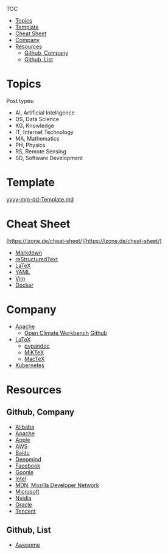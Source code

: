 TOC

- [Topics](#topics)
- [Template](#template)
- [Cheat Sheet](#cheat-sheet)
- [Company](#company)
- [Resources](#resources)
  - [Github, Company](#github-company)
  - [Github, List](#github-list)


# Topics

Post types:

- AI, Artificial Intelligence
- DS, Data Science
- KG, Knowledge
- IT, Internet Technology
- MA, Mathematics
- PH, Physics
- RS, Remote Sensing
- SD, Software Development

# Template

[yyyy-mm-dd-Template.md](/__backup//yyyy-mm-dd-Template.md)

# Cheat Sheet

[https://lzone.de/cheat-sheet/](https://lzone.de/cheat-sheet/)

- [Markdown](https://github.com/adam-p/markdown-here/wiki/Markdown-Cheatsheet)
- [reStructuredText](https://github.com/ralsina/rst-cheatsheet/blob/master/rst-cheatsheet.rst)
- [LaTeX](http://tug.ctan.org/info/latex-refsheet/LaTeX_RefSheet.pdf)
- [YAML](https://kapeli.com/cheat_sheets/YAML.docset/Contents/Resources/Documents/index)
- [Vim](https://vim.rtorr.com/)
- [Docker](https://github.com/wsargent/docker-cheat-sheet)

# Company

- [Apache](https://www.apache.org/)
  - [Open Climate Workbench](http://climate.apache.org/) [Github](https://github.com/apache/climate)
- [LaTeX](https://www.latex-project.org/)
  - [pypandoc](https://pypi.org/project/pypandoc/)
  - [MiKTeX](https://miktex.org/)
  - [MacTeX](http://www.tug.org/mactex/)
- [Kubernetes](https://kubernetes.io/docs/reference/kubectl/cheatsheet/)

# Resources

## Github, Company

- [Alibaba](https://github.com/alibaba)
- [Apache](https://github.com/apache/)
- [Apple](https://github.com/apple)
- [AWS](https://github.com/aws)
- [Baidu](https://github.com/baidu)
- [Deepmind](https://github.com/deepmind)
- [Facebook](https://github.com/facebook)
- [Google](https://github.com/google)
- [Intel](https://github.com/intel)
- [MDN, Mozilla Developer Network](https://github.com/mdn/)
- [Microsoft](https://github.com/microsoft)
- [Nvidia](https://github.com/nvidia)
- [Oracle](https://github.com/oracle)
- [Tencent](https://github.com/tencent)

## Github, List

- [Awesome](https://github.com/sindresorhus/awesome)
